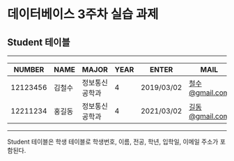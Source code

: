 # 데이터베이스 3주차 실습 과제
## **Student** 테이블
- - - 
NUMBER|NAME|MAJOR|YEAR|ENTER|MAIL
---|---|---|---|---|---|
12123456|김철수|정보통신공학과|4|2019/03/02|철수@gmail.com
12211234|홍길동|정보통신공학과|4|2021/03/02|길동@gmail.com
- - -
Student 테이블은 학생 테이블로 학생번호, 이름, 전공, 학년, 입학일, 이메일 주소가 포함된다.
